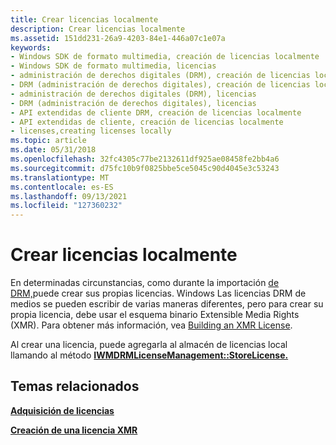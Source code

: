 ```yaml
---
title: Crear licencias localmente
description: Crear licencias localmente
ms.assetid: 151dd231-26a9-4203-84e1-446a07c1e07a
keywords:
- Windows SDK de formato multimedia, creación de licencias localmente
- Windows SDK de formato multimedia, licencias
- administración de derechos digitales (DRM), creación de licencias localmente
- DRM (administración de derechos digitales), creación de licencias localmente
- administración de derechos digitales (DRM), licencias
- DRM (administración de derechos digitales), licencias
- API extendidas de cliente DRM, creación de licencias localmente
- API extendidas de cliente, creación de licencias localmente
- licenses,creating licenses locally
ms.topic: article
ms.date: 05/31/2018
ms.openlocfilehash: 32fc4305c77be2132611df925ae08458fe2bb4a6
ms.sourcegitcommit: d75fc10b9f0825bbe5ce5045c90d4045e3c53243
ms.translationtype: MT
ms.contentlocale: es-ES
ms.lasthandoff: 09/13/2021
ms.locfileid: "127360232"
---
```

# <a name="creating-licenses-locally"></a>Crear licencias localmente

En determinadas circunstancias, como durante la importación [de DRM,](drm-import.md)puede crear sus propias licencias. Windows Las licencias DRM de medios se pueden escribir de varias maneras diferentes, pero para crear su propia licencia, debe usar el esquema binario Extensible Media Rights (XMR). Para obtener más información, vea [Building an XMR License](building-an-xmr-license.md).

Al crear una licencia, puede agregarla al almacén de licencias local llamando al método [**IWMDRMLicenseManagement::StoreLicense.**](iwmdrmlicensemanagement-storelicense.md)

## <a name="related-topics"></a>Temas relacionados

<dl> <dt>

[**Adquisición de licencias**](acquiring-licenses.md)
</dt> <dt>

[**Creación de una licencia XMR**](building-an-xmr-license.md)
</dt> </dl>

 

 




